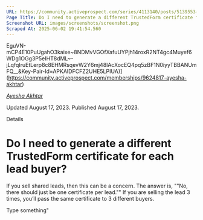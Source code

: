 ```yaml
---
URL: https://community.activeprospect.com/series/4113140/posts/5139553-do-i-need-to-generate-a-different-trustedform-certificate-for-each-lead-buyer
Page Title: Do I need to generate a different TrustedForm certificate for each lead buyer?
Screenshot URL: images/screenshots/screenshot.png
Scraped At: 2025-06-02 19:41:54.560
---
```

EguVN-mCP4E10PuUgahO3kaixe~8NDMvVGOfXafuUYPjh14roxR2NT4gc4Muyef6WDg1OGg3P5eIHT8dML~-jLqfqIruEtLerp8c8EHMRsqevW2Y6mj48lAcXocEQ4pq5zBF1N0iyyTBBANUmFQ__&Key-Pair-Id=APKAIDFCFZ2UHE5LPIUA)](https://community.activeprospect.com/memberships/9624817-ayesha-akhtar)

[_Ayesha Akhtar_](https://community.activeprospect.com/memberships/9624817-ayesha-akhtar)

Updated August 17, 2023. Published August 17, 2023.

Details

# Do I need to generate a different TrustedForm certificate for each lead buyer?

If you sell shared leads, then this can be a concern. The answer is, ""No, there should just be one certificate per lead."" If you are selling the lead 3 times, you’ll pass the same certificate to 3 different buyers.

Type something"
